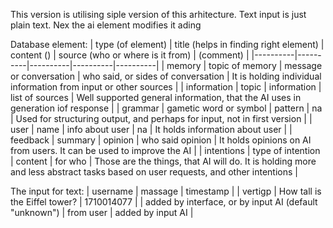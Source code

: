 This version is utilising siple version of this arhitecture. Text input is just plain text. Nex the ai element modifies it ading 

Database element:
| type (of element) | title (helps in finding right element) | content () | source (who or where is it from) | (comment) |
|----------|----------|----------|----------|----------|
| memory | topic of memory | message or conversation | who said, or sides of conversation | It is holding individual information from input or other sources |
| information | topic | information | list of sources | Well supported general information, that the AI uses in generation iof response |
| grammar | gametic word or symbol | pattern | na | Used for structuring output, and perhaps for input, not in first version |
| user | name | info about user | na | It holds information about user |
| feedback | summary | opinion | who said opinion | It holds opinions on AI from users. It can be used to improve the AI |
| intentions | type of intention | content | for who | Those are the things, that AI will do. It is holding more and less abstract tasks based on user requests, and other intentions |

The input for text:
| username | massage | timestamp |
| vertigp | How tall is the Eiffel tower? | 1710014077 |
| added by interface, or by input AI (default "unknown") | from user | added by input AI |


